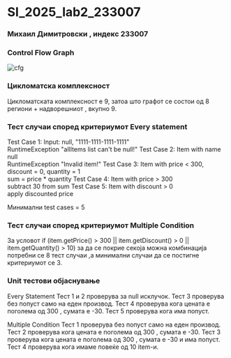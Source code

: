 # SI_2025_lab2_233007
### **Михаил Димитровски , индекс 233007**
### **Control Flow Graph**
![cfg](https://github.com/user-attachments/assets/176c7879-fd16-4b97-9bae-5f78778ce2a4)
### **Цикломатска комплексност**
Цикломатската комплексност е 9, затоа што графот се состои од 8 региони + надворешниот , вкупно 9.
### **Тест случаи според критериумот Every statement**
Test Case 1:
Input: null, "1111-1111-1111-1111"  
RuntimeException "allItems list can't be null!"
Test Case 2:
Item with name null  
RuntimeException "Invalid item!"
Test Case 3:
Item with price < 300, discount = 0, quantity = 1  
sum = price * quantity
Test Case 4:
Item with price > 300  
subtract 30 from sum
Test Case 5:
Item with discount > 0  
apply discounted price

Минимални test cases = 5
### **Тест случаи според критериумот Multiple Condition**
За условот if (item.getPrice() > 300 || item.getDiscount() > 0 || item.getQuantity() > 10) за да се покрие секоја можна комбинација потребни се 8 тест случаи ,а минимални случаи да се постигне критериумот се 3.

### **Unit тестови објаснување**
Every Statement
Тест 1 и 2 проверува за null исклучок.
Тест 3 проверува без попуст само на еден производ.
Тест 4 проверува кога цената е поголема од 300 , сумата е -30.
Тест 5 проверува кога има попуст.

Multiple Condition
Тест 1 проверува без попуст само на еден производ.
Тест 2 проверува кога цената е поголема од 300 , сумата е -30.
Тест 3 проверува кога цената е поголема од 300 , сумата е -30 и има попуст.
Тест 4 проверува кога имаме повеќе од 10 item-и.
